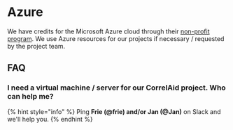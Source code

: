 # Azure

We have credits for the Microsoft Azure cloud through their [non-profit program](https://nonprofit.microsoft.com/register). We use Azure resources for our projects if necessary / requested by the project team.

## FAQ 

### I need a virtual machine / server for our CorrelAid project. Who can help me?

{% hint style="info" %}
Ping **Frie \(@frie\) and/or Jan \(@Jan\)** on Slack and we'll help you.
{% endhint %}

